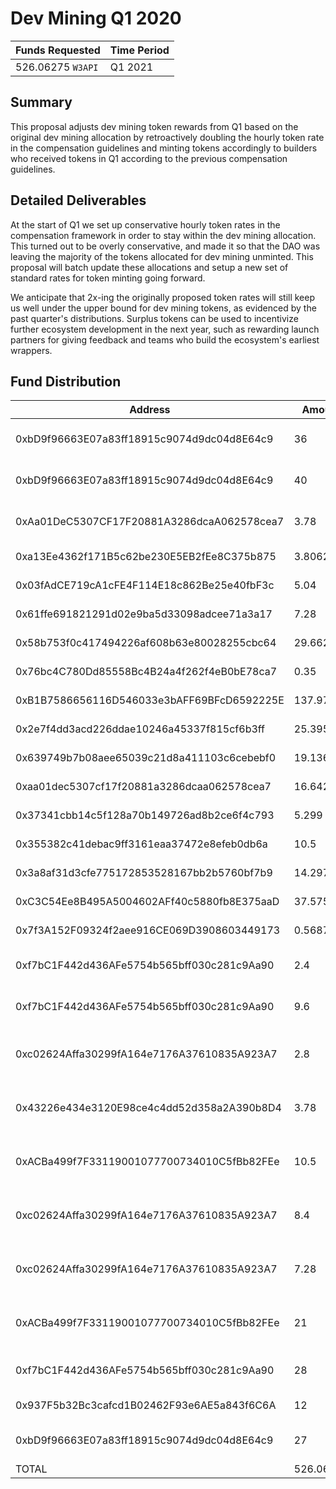 # Dev Mining Q1 2020

| Funds Requested | Time Period | 
|-|-|
| 526.06275 `W3API` | Q1 2021 | 

## Summary

This proposal adjusts dev mining token rewards from Q1 based on the original dev mining allocation by retroactively doubling the hourly token rate in the compensation guidelines and minting tokens accordingly to builders who received tokens in Q1 according to the previous compensation guidelines.

## Detailed Deliverables

At the start of Q1 we set up conservative hourly token rates in the compensation framework in order to stay within the dev mining allocation. This turned out to be overly conservative, and made it so that the DAO was leaving the majority of the tokens allocated for dev mining unminted. This proposal will batch update these allocations and setup a new set of standard rates for token minting going forward.

We anticipate that 2x-ing the originally proposed token rates will still keep us well under the upper bound for dev mining tokens, as evidenced by the past quarter's distributions. Surplus tokens can be used to incentivize further ecosystem development in the next year, such as rewarding launch partners for giving feedback and teams who build the ecosystem's earliest wrappers.

## Fund Distribution

| Address | Amount | Proposal |
|-|-|-|
|0xbD9f96663E07a83ff18915c9074d9dc04d8E64c9|36       |006-nodefactory-january        |
|0xbD9f96663E07a83ff18915c9074d9dc04d8E64c9|40       |007-nodefactory-february       |
|0xAa01DeC5307CF17F20881A3286dcaA062578cea7|3.78     |008-philh-api-mining-validation|
|0xa13Ee4362f171B5c62be230E5EB2fEe8C375b875|3.80625  |009-dorg-q1-2021               |
|0x03fAdCE719cA1cFE4F114E18c862Be25e40fbF3c|5.04     |009-dorg-q1-2021               |
|0x61ffe691821291d02e9ba5d33098adcee71a3a17|7.28     |009-dorg-q1-2021               |
|0x58b753f0c417494226af608b63e80028255cbc64|29.6625  |009-dorg-q1-2021               |
|0x76bc4C780Dd85558Bc4B24a4f262f4eB0bE78ca7|0.35     |009-dorg-q1-2021               |
|0xB1B7586656116D546033e3bAFF69BFcD6592225E|137.97   |009-dorg-q1-2021               |
|0x2e7f4dd3acd226ddae10246a45337f815cf6b3ff|25.395   |009-dorg-q1-2021               |
|0x639749b7b08aee65039c21d8a411103c6cebebf0|19.13625 |009-dorg-q1-2021               |
|0xaa01dec5307cf17f20881a3286dcaa062578cea7|16.6425  |009-dorg-q1-2021               |
|0x37341cbb14c5f128a70b149726ad8b2ce6f4c793|5.299    |009-dorg-q1-2021               |
|0x355382c41debac9ff3161eaa37472e8efeb0db6a|10.5     |009-dorg-q1-2021               |
|0x3a8af31d3cfe775172853528167bb2b5760bf7b9|14.2975  |009-dorg-q1-2021               |
|0xC3C54Ee8B495A5004602AFf40c5880fb8E375aaD|37.575   |009-dorg-q1-2021               |
|0x7f3A152F09324f2aee916CE069D3908603449173|0.56875  |009-dorg-q1-2021               |
|0xf7bC1F442d436AFe5754b565bff030c281c9Aa90|2.4      |010-alexander-january          |
|0xf7bC1F442d436AFe5754b565bff030c281c9Aa90|9.6      |011-alexander-february         |
|0xc02624Affa30299fA164e7176A37610835A923A7|2.8      |012-concorde-web3hub-february  |
|0x43226e434e3120E98ce4c4dd52d358a2A390b8D4|3.78     |012-concorde-web3hub-february  |
|0xACBa499f7F33119001077700734010C5fBb82FEe|10.5     |012-concorde-web3hub-february  |
|0xc02624Affa30299fA164e7176A37610835A923A7|8.4      |013-concorde-web3hub-march     |
|0xc02624Affa30299fA164e7176A37610835A923A7|7.28     |013-concorde-web3hub-march     |
|0xACBa499f7F33119001077700734010C5fBb82FEe|21       |013-concorde-web3hub-march     |
|0xf7bC1F442d436AFe5754b565bff030c281c9Aa90|28       |014-alexander-march            |
|0x937F5b32Bc3cafcd1B02462F93e6AE5a843f6C6A|12       |014-kevin-march                |
|0xbD9f96663E07a83ff18915c9074d9dc04d8E64c9|27       |016-nodefactory-march-april    |
|TOTAL                                     |526.06275|                               |
